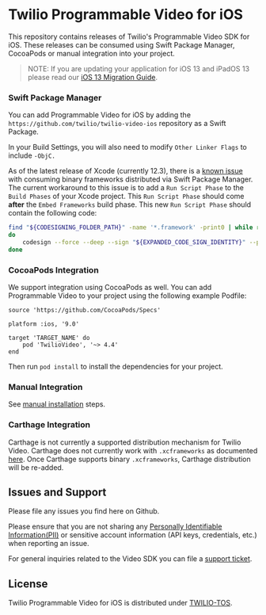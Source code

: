 # Twilio Programmable Video for iOS

This repository contains releases of Twilio's Programmable Video SDK for iOS. These releases can be consumed using Swift Package Manager, CocoaPods or manual integration into your project.

> NOTE: If you are updating your application for iOS 13 and iPadOS 13 please read our [iOS 13 Migration Guide](iOS-13-Migration-Guide.md).


### Swift Package Manager

You can add Programmable Video for iOS by adding the `https://github.com/twilio/twilio-video-ios` repository as a Swift Package.

In your Build Settings, you will also need to modify `Other Linker Flags` to include `-ObjC.`

As of the latest release of Xcode (currently 12.3), there is a [known issue](https://bugs.swift.org/browse/SR-13343) with consuming binary frameworks distributed via Swift Package Manager. The current workaround to this issue is to add a `Run Script Phase` to the `Build Phases` of your Xcode project. This `Run Script Phase` should come **after** the `Embed Frameworks` build phase. This new `Run Script Phase` should contain the following code:

```sh
find "${CODESIGNING_FOLDER_PATH}" -name '*.framework' -print0 | while read -d $'\0' framework
do
    codesign --force --deep --sign "${EXPANDED_CODE_SIGN_IDENTITY}" --preserve-metadata=identifier,entitlements --timestamp=none "${framework}"
done

```


### CocoaPods Integration

We support integration using CocoaPods as well. You can add Programmable Video to your project using the following example Podfile:

```
source 'https://github.com/CocoaPods/Specs'

platform :ios, '9.0'

target 'TARGET_NAME' do
    pod 'TwilioVideo', '~> 4.4'
end
```

Then run `pod install` to install the dependencies for your project.


### Manual Integration

See [manual installation](https://www.twilio.com/docs/api/video/ios#add-the-sdk) steps.


### Carthage Integration

Carthage is not currently a supported distribution mechanism for Twilio Video. Carthage does not currently work with `.xcframeworks` as documented [here](https://github.com/Carthage/Carthage/issues/2890). Once Carthage supports binary `.xcframeworks`, Carthage distribution will be re-added.


## Issues and Support

Please file any issues you find here on Github.

Please ensure that you are not sharing any [Personally Identifiable Information(PII)](https://www.twilio.com/docs/glossary/what-is-personally-identifiable-information-pii) or sensitive account information (API keys, credentials, etc.) when reporting an issue.

For general inquiries related to the Video SDK you can file a [support ticket](https://support.twilio.com/hc/en-us/requests/new).


## License

Twilio Programmable Video for iOS is distributed under [TWILIO-TOS](https://www.twilio.com/legal/tos).
